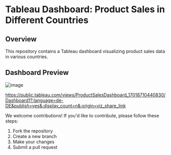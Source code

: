 # Tableau Dashboard: Product Sales in Different Countries

## Overview

This repository contains a Tableau dashboard visualizing product sales data in various countries.

## Dashboard Preview
![image](https://github.com/Shivanandappa/Tableau-Dashboard/assets/74430354/a1ebbfef-1e33-4d8e-a2e6-f7bea93d10bc)

https://public.tableau.com/views/ProductSalesDashboard_17018710440830/Dashboard1?:language=de-DE&publish=yes&:display_count=n&:origin=viz_share_link

We welcome contributions! If you'd like to contribute, please follow these steps:
1. Fork the repository
2. Create a new branch
3. Make your changes
4. Submit a pull request



